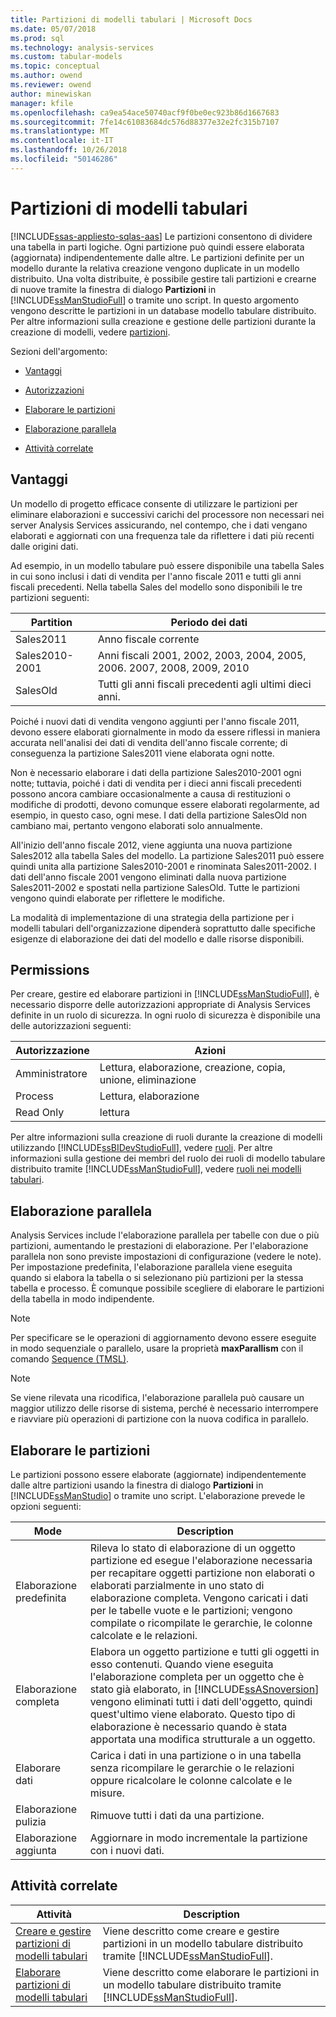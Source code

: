 ```yaml
---
title: Partizioni di modelli tabulari | Microsoft Docs
ms.date: 05/07/2018
ms.prod: sql
ms.technology: analysis-services
ms.custom: tabular-models
ms.topic: conceptual
ms.author: owend
ms.reviewer: owend
author: minewiskan
manager: kfile
ms.openlocfilehash: ca9ea54ace50740acf9f0be0ec923b86d1667683
ms.sourcegitcommit: 7fe14c61083684dc576d88377e32e2fc315b7107
ms.translationtype: MT
ms.contentlocale: it-IT
ms.lasthandoff: 10/26/2018
ms.locfileid: "50146286"
---
```

# <a name="tabular-model-partitions"></a>Partizioni di modelli tabulari 
[!INCLUDE[ssas-appliesto-sqlas-aas](../../includes/ssas-appliesto-sqlas-aas.md)]
  Le partizioni consentono di dividere una tabella in parti logiche. Ogni partizione può quindi essere elaborata (aggiornata) indipendentemente dalle altre. Le partizioni definite per un modello durante la relativa creazione vengono duplicate in un modello distribuito. Una volta distribuite, è possibile gestire tali partizioni e crearne di nuove tramite la finestra di dialogo **Partizioni** in [!INCLUDE[ssManStudioFull](../../includes/ssmanstudiofull-md.md)] o tramite uno script. In questo argomento vengono descritte le partizioni in un database modello tabulare distribuito. Per altre informazioni sulla creazione e gestione delle partizioni durante la creazione di modelli, vedere [partizioni](../../analysis-services/tabular-models/partitions-ssas-tabular.md).  
  
 Sezioni dell'argomento:  
  
-   [Vantaggi](#bkmk_benefits)  
  
-   [Autorizzazioni](#bkmk_permissions)  
  
-   [Elaborare le partizioni](#bkmk_process_partitions)  
  
-   [Elaborazione parallela](#bkmk_parallelProc)  
  
-   [Attività correlate](#bkmk_related_tasks)  
  
##  <a name="bkmk_benefits"></a> Vantaggi  
 Un modello di progetto efficace consente di utilizzare le partizioni per eliminare elaborazioni e successivi carichi del processore non necessari nei server Analysis Services assicurando, nel contempo, che i dati vengano elaborati e aggiornati con una frequenza tale da riflettere i dati più recenti dalle origini dati.  
  
 Ad esempio, in un modello tabulare può essere disponibile una tabella Sales in cui sono inclusi i dati di vendita per l'anno fiscale 2011 e tutti gli anni fiscali precedenti. Nella tabella Sales del modello sono disponibili le tre partizioni seguenti:  
  
|Partition|Periodo dei dati|  
|---------------|---------------|  
|Sales2011|Anno fiscale corrente|  
|Sales2010-2001|Anni fiscali 2001, 2002, 2003, 2004, 2005, 2006. 2007, 2008, 2009, 2010|  
|SalesOld|Tutti gli anni fiscali precedenti agli ultimi dieci anni.|  
  
 Poiché i nuovi dati di vendita vengono aggiunti per l'anno fiscale 2011, devono essere elaborati giornalmente in modo da essere riflessi in maniera accurata nell'analisi dei dati di vendita dell'anno fiscale corrente; di conseguenza la partizione Sales2011 viene elaborata ogni notte.  
  
 Non è necessario elaborare i dati della partizione Sales2010-2001 ogni notte; tuttavia, poiché i dati di vendita per i dieci anni fiscali precedenti possono ancora cambiare occasionalmente a causa di restituzioni o modifiche di prodotti, devono comunque essere elaborati regolarmente, ad esempio, in questo caso, ogni mese. I dati della partizione SalesOld non cambiano mai, pertanto vengono elaborati solo annualmente.  
  
 All'inizio dell'anno fiscale 2012, viene aggiunta una nuova partizione Sales2012 alla tabella Sales del modello. La partizione Sales2011 può essere quindi unita alla partizione Sales2010-2001 e rinominata Sales2011-2002. I dati dell'anno fiscale 2001 vengono eliminati dalla nuova partizione Sales2011-2002 e spostati nella partizione SalesOld. Tutte le partizioni vengono quindi elaborate per riflettere le modifiche.  
  
 La modalità di implementazione di una strategia della partizione per i modelli tabulari dell'organizzazione dipenderà soprattutto dalle specifiche esigenze di elaborazione dei dati del modello e dalle risorse disponibili.  
  
##  <a name="bkmk_permissions"></a> Permissions  
 Per creare, gestire ed elaborare partizioni in [!INCLUDE[ssManStudioFull](../../includes/ssmanstudiofull-md.md)], è necessario disporre delle autorizzazioni appropriate di Analysis Services definite in un ruolo di sicurezza. In ogni ruolo di sicurezza è disponibile una delle autorizzazioni seguenti:  
  
|Autorizzazione|Azioni|  
|----------------|-------------|  
|Amministratore|Lettura, elaborazione, creazione, copia, unione, eliminazione|  
|Process|Lettura, elaborazione|  
|Read Only|lettura|  
  
 Per altre informazioni sulla creazione di ruoli durante la creazione di modelli utilizzando [!INCLUDE[ssBIDevStudioFull](../../includes/ssbidevstudiofull-md.md)], vedere [ruoli](../../analysis-services/tabular-models/roles-ssas-tabular.md). Per altre informazioni sulla gestione dei membri del ruolo dei ruoli di modello tabulare distribuito tramite [!INCLUDE[ssManStudioFull](../../includes/ssmanstudiofull-md.md)], vedere [ruoli nei modelli tabulari](../../analysis-services/tabular-models/tabular-model-roles-ssas-tabular.md).  
  
##  <a name="bkmk_parallelProc"></a> Elaborazione parallela  
Analysis Services include l'elaborazione parallela per tabelle con due o più partizioni, aumentando le prestazioni di elaborazione. Per l'elaborazione parallela non sono previste impostazioni di configurazione (vedere le note). Per impostazione predefinita, l'elaborazione parallela viene eseguita quando si elabora la tabella o si selezionano più partizioni per la stessa tabella e processo. È comunque possibile scegliere di elaborare le partizioni della tabella in modo indipendente.  
  
> [!NOTE]  
>  Per specificare se le operazioni di aggiornamento devono essere eseguite in modo sequenziale o parallelo, usare la proprietà **maxParallism** con il comando [Sequence (TMSL)](https://docs.microsoft.com/bi-reference/tmsl/sequence-command-tmsl).

> [!NOTE]  
>  Se viene rilevata una ricodifica, l'elaborazione parallela può causare un maggior utilizzo delle risorse di sistema, perché è necessario interrompere e riavviare più operazioni di partizione con la nuova codifica in parallelo.  
  
##  <a name="bkmk_process_partitions"></a> Elaborare le partizioni  
 Le partizioni possono essere elaborate (aggiornate) indipendentemente dalle altre partizioni usando la finestra di dialogo **Partizioni** in [!INCLUDE[ssManStudio](../../includes/ssmanstudio-md.md)] o tramite uno script. L'elaborazione prevede le opzioni seguenti:  
  
|Mode|Description|  
|----------|-----------------|  
|Elaborazione predefinita|Rileva lo stato di elaborazione di un oggetto partizione ed esegue l'elaborazione necessaria per recapitare oggetti partizione non elaborati o elaborati parzialmente in uno stato di elaborazione completa. Vengono caricati i dati per le tabelle vuote e le partizioni; vengono compilate o ricompilate le gerarchie, le colonne calcolate e le relazioni.|  
|Elaborazione completa|Elabora un oggetto partizione e tutti gli oggetti in esso contenuti. Quando viene eseguita l'elaborazione completa per un oggetto che è stato già elaborato, in [!INCLUDE[ssASnoversion](../../includes/ssasnoversion-md.md)] vengono eliminati tutti i dati dell'oggetto, quindi quest'ultimo viene elaborato. Questo tipo di elaborazione è necessario quando è stata apportata una modifica strutturale a un oggetto.|  
|Elaborare dati|Carica i dati in una partizione o in una tabella senza ricompilare le gerarchie o le relazioni oppure ricalcolare le colonne calcolate e le misure.|  
|Elaborazione pulizia|Rimuove tutti i dati da una partizione.|  
|Elaborazione aggiunta|Aggiornare in modo incrementale la partizione con i nuovi dati.|  
  
##  <a name="bkmk_related_tasks"></a> Attività correlate  
  
|Attività|Description|  
|----------|-----------------|  
|[Creare e gestire partizioni di modelli tabulari](../../analysis-services/tabular-models/create-and-manage-tabular-model-partitions-ssas-tabular.md)|Viene descritto come creare e gestire partizioni in un modello tabulare distribuito tramite [!INCLUDE[ssManStudioFull](../../includes/ssmanstudiofull-md.md)].|  
|[Elaborare partizioni di modelli tabulari](../../analysis-services/tabular-models/process-tabular-model-partitions-ssas-tabular.md)|Viene descritto come elaborare le partizioni in un modello tabulare distribuito tramite [!INCLUDE[ssManStudioFull](../../includes/ssmanstudiofull-md.md)].|  
  
  
